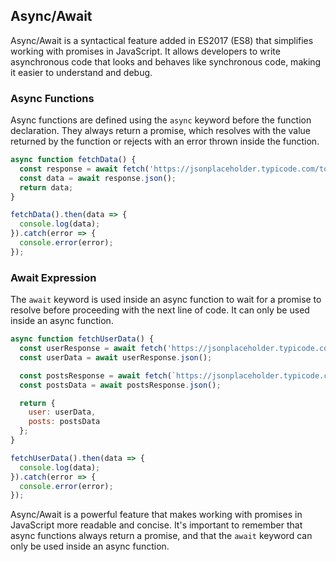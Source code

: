 ## Async/Await

Async/Await is a syntactical feature added in ES2017 (ES8) that simplifies working with promises in JavaScript. It allows developers to write asynchronous code that looks and behaves like synchronous code, making it easier to understand and debug.

### Async Functions

Async functions are defined using the `async` keyword before the function declaration. They always return a promise, which resolves with the value returned by the function or rejects with an error thrown inside the function.

```js
async function fetchData() {
  const response = await fetch('https://jsonplaceholder.typicode.com/todos/1');
  const data = await response.json();
  return data;
}

fetchData().then(data => {
  console.log(data);
}).catch(error => {
  console.error(error);
});
```

### Await Expression

The `await` keyword is used inside an async function to wait for a promise to resolve before proceeding with the next line of code. It can only be used inside an async function.

```js
async function fetchUserData() {
  const userResponse = await fetch('https://jsonplaceholder.typicode.com/users/1');
  const userData = await userResponse.json();

  const postsResponse = await fetch(`https://jsonplaceholder.typicode.com/posts?userId=${userData.id}`);
  const postsData = await postsResponse.json();

  return {
    user: userData,
    posts: postsData
  };
}

fetchUserData().then(data => {
  console.log(data);
}).catch(error => {
  console.error(error);
});
```

Async/Await is a powerful feature that makes working with promises in JavaScript more readable and concise. It's important to remember that async functions always return a promise, and that the `await` keyword can only be used inside an async function.
